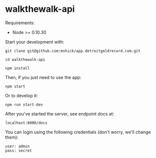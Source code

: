 walkthewalk-api
===============

Requirements:

- Node >= 0.10.30

Start your development with:

`git clone git@github.com:mshick/app.detroitgoldrecord.com.git`

`cd walkthewalk-api`

`npm install`

Then, if you just need to use the app:

`npm start`

Or to develop it:

`npm run start-dev`

After you've started the server, see endpoint docs at:

`localhost:8080/docs`

You can login using the following credentials (don't worry, we'll change them):

```
user: admin
pass: secret
```
